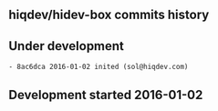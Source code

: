 hiqdev/hidev-box commits history
--------------------------------

## Under development

    - 8ac6dca 2016-01-02 inited (sol@hiqdev.com)

## Development started 2016-01-02

